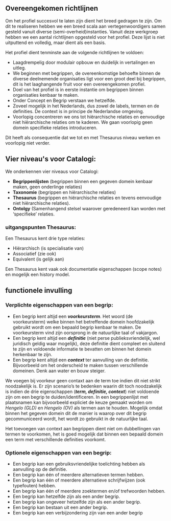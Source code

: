 <h2> Overeengekomen richtlijnen </h2>

Om het profiel succesvol te laten zijn dient het breed gedragen te zijn. Om dit te realiseren hebben we een breed scala aan vertegenwoordigers samen gesteld vanuit diverse (semi-overheid)instanties. Vanuit deze werkgroep hebben we een aantal richtlijnen opgesteld voor het profiel. Deze lijst is niet uitputtend en volledig, maar dient als een basis. 

Het profiel dient tenminste aan de volgende richtlijnen te voldoen:

- Laagdrempelig door modulair opbouw en duidelijk in vertalingen en uitleg.
- We beginnen met begrippen, de overeenkomstige behoefte binnen de diverse deelnemende organisaties ligt voor een groot deel bij begrippen, dit is het laaghangende fruit voor een overeengekomen profiel.
- Doel van het profiel is in eerste instantie om begrippen binnen organisaties kenbaar te maken.
- Onder Concept en Begrip verstaan we hetzelfde.
- Zoveel mogelijk in het Nederlands, dus zowel de labels, termen en de definities. De context is in principe de Nederlandse omgeving. 
- Voorlopig concentreren we ons tot hiërarchische relaties en eenvoudige niet hiërarchische relaties om te kaderen. We gaan voorlopig geen domein specifieke relaties introduceren. 

Dit heeft als consequentie dat we tot en met Thesaurus niveau werken en voorlopig niet verder.

## Vier niveau's voor Catalogi:

We onderkennen vier niveaus voor Catalogi:
- **Begrippenlijsten** (begrippen binnen een gegeven domein kenbaar maken, geen onderlinge relaties)
- **Taxonomie** (begrippen en hiërarchische relaties)
- **Thesaurus** (begrippen en hiërarchische relaties en tevens eenvoudige niet hiërarchische relaties).
- **Ontolgy** (Samenhangend stelsel waarover geredeneerd kan worden met ‘specifieke’ relaties.

### uitgangspunten Thesaurus:
Een Thesaurus kent drie type relaties: 
  - Hiërarchisch (is specialisatie van)
  - Associatief (zie ook)
  - Equivalent (is gelijk aan)
 
 Een Thesaurus kent vaak ook documentatie eigenschappen (scope notes) en mogelijk een history model. 

## functionele invulling
### Verplichte eigenschappen van een begrip:

- Een begrip kent altijd een **_voorkeursterm_**. Het woord (de voorkeursterm) welke binnen het betreffende domein hoofdzakelijk gebruikt wordt om een bepaald begrip kenbaar te maken. De voorkeursterm vind zijn oorsprong in de natuurlijke taal of vakjargon.
- Een begrip kent altijd een **_definitie_** (niet perse publieksvriendelijk, wel juridisch geldig waar mogelijk), deze definitie dient compleet en sluitend te zijn en voldoende informatie te bevatten om binnen het domein herkenbaar te zijn. 
- Een begrip kent altijd een **_context_** ter aanvulling van de definitie. Bijvoorbeeld om het onderscheid te maken tussen verschillende domeinen. Denk aan water en bouw steiger. 

We voegen bij voorkeur geen contaxt aan de term toe indien dit niet strikt noodzakelijk is. Er zijn scenario’s te bedenken waarin dit toch noodzakelijk is indien de drie eigenschappen (_**term, definitie, context**_) niet voldoende zijn om een begrip te duiden/identificeren. 
In een begrippenlijst met plaatsnamen kan bijvoorbeeld expliciet de keuze gemaakt worden om _Hengelo (GLD)_ en _Hengelo (OV)_ als termen aan te houden. Mogelijk omdat binnen het gegeven domein dit de manier is waarop over dit begrip gecommuniceerd wordt, het wordt zo gebruikt in de natuurlijke taal. 

Het toevoegen van context aan begrippen dient niet om dubbellingen van termen te voorkomen, het is goed mogelijk dat binnen een bepaald domein een term met verschillende definities voorkomt. 
    
  
### Optionele eigenschappen van een begrip:
- Een begrip kan een gebruiksvriendelijke toelichting hebben als aanvulling op de definitie. 
- Een begrip kan één of meerdere alternatieven termen hebben. 
- Een begrip kan één of meerdere alternatieve schrijfwijzen (ook typefouten) hebben. 
- Een begrip kan één of meerdere zoektermen en/of trefwoorden hebben. 
- Een begrip kan hetzelfde zijn als een ander begrip.
- Een begrip kan ongeveer hetzelfde zijn als een ander begrip. 
- Een begrip kan bestaan uit een ander begrip.
- Een begrip kan een verbijzondering zijn van een ander begrip 

